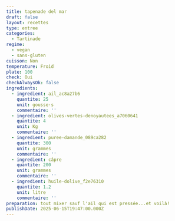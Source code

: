 ```yaml
---
title: tapenade del mar
draft: false
layout: recettes
type: entree
categories:
  - Tartinade
regime:
  - vegan
  - sans-gluten
cuisson: Non
temperature: Froid
plate: 100
check: Oui
checkAlwaysOk: false
ingredients:
  - ingredient: ail_ac8a27b6
    quantite: 25
    unit: gousse·s
    commentaire: ''
  - ingredient: olives-vertes-denoyautees_a7060641
    quantite: 4
    unit: Kg
    commentaire: ''
  - ingredient: puree-damande_089ca282
    quantite: 300
    unit: grammes
    commentaire: ''
  - ingredient: câpre
    quantite: 200
    unit: grammes
    commentaire: ''
  - ingredient: huile-dolive_f2e76310
    quantite: 1.2
    unit: litre
    commentaire: ''
preparation: tout mixer sauf l'ail qui est pressée...et voilà!
publishDate: 2025-06-15T19:47:00.000Z
---
```

